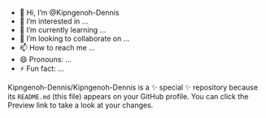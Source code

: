 - 👋 Hi, I’m @Kipngenoh-Dennis
- 👀 I’m interested in ...
- 🌱 I’m currently learning ...
- 💞️ I’m looking to collaborate on ...
- 📫 How to reach me ...
- 😄 Pronouns: ...
- ⚡ Fun fact: ...

Kipngenoh-Dennis/Kipngenoh-Dennis is a ✨ special ✨ repository because its `README.md` (this file) appears on your GitHub profile.
You can click the Preview link to take a look at your changes.
